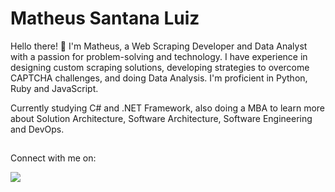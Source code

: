# Matheus Santana Luiz

Hello there! 👋 I'm Matheus, a Web Scraping Developer and Data Analyst with a passion for problem-solving and technology. I have experience in designing custom scraping solutions, developing strategies to overcome CAPTCHA challenges, and doing Data Analysis. I'm proficient in Python, Ruby and JavaScript.

Currently studying C# and .NET Framework, also doing a MBA to learn more about Solution Architecture, Software Architecture, Software Engineering and DevOps.

##
  
<div> 
  <p> Connect with me on: </p>
  <a href="https://www.linkedin.com/in/matheus-santana-luiz/" target="_blank"><img src="https://img.shields.io/badge/-LinkedIn-%230077B5?style=for-the-badge&logo=linkedin&logoColor=white" target="_blank"></a>  
</div>
